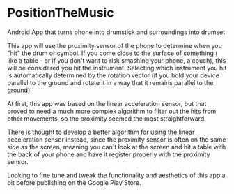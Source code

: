 # PositionTheMusic
Android App that turns phone into drumstick and surroundings into drumset

This app will use the proximity sensor of the phone to determine when you "hit" the drum or cymbol.  If you come close to the 
surface of something ( like a table - or if you don't want to risk smashing your phone, a couch),
this will be considered you hit the instrument.  Selecting which instrument you hit is
automatically determined by the rotation vector (if you hold your device parallel to the ground
and rotate it in a way that it remains parallel to the ground).

At first, this app was based on the linear acceleration sensor, but that proved to need a much more complex
algorithm to filter out the hits from other movements, so the proximity seemed the most straightforward.

There is thought to develop a better algorithm for using the linear acceleration sensor instead, since
the proximity sensor is often on the same side as the screen, meaning you can't look at the screen and hit a table
with the back of your phone and have it register properly with the proximity sensor.

Looking to fine tune and tweak the functionality and aesthetics of this app a bit before publishing on the
Google Play Store.
